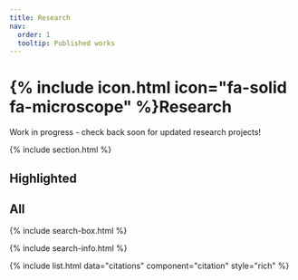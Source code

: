 ```yaml
---
title: Research
nav:
  order: 1
  tooltip: Published works
---
```


# {% include icon.html icon="fa-solid fa-microscope" %}Research

Work in progress - check back soon for updated research projects!

{% include section.html %}

## Highlighted

<!-- 
{% include citation.html lookup="Open collaborative writing with Manubot" style="rich" %}

{% include section.html %}
-->

## All

{% include search-box.html %}

{% include search-info.html %}

{% include list.html data="citations" component="citation" style="rich" %}

